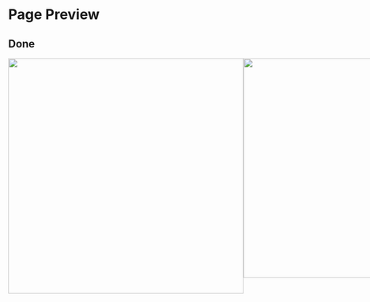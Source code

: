 # Page Preview
## Done
<div style="display: flex;">
  <img src="https://i.imgur.com/AnhW1xx.png" style="width: 476px;">
  <img src="https://i.imgur.com/CdJEJEK.png" style="width: 444px;">
<\div>
